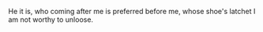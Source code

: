 He it is, who coming after me is preferred before me, whose shoe's latchet I am not worthy to unloose.
